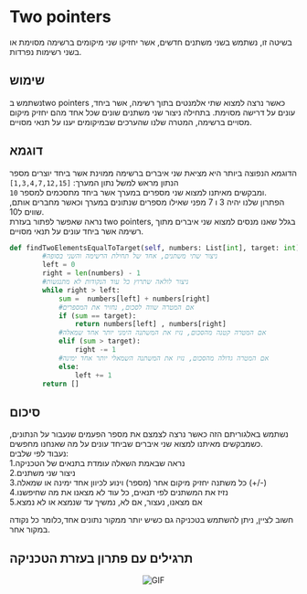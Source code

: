 # Two pointers
בשיטה זו, נשתמש בשני משתנים חדשים, אשר יחזיקו שני מיקומים ברשימה מסוימת או בשני רשימות נפרדות.

## שימוש
נשתמש בtwo pointers כאשר נרצה למצוא שתי אלמנטים בתוך רשימה, אשר ביחד, עונים על דרישה מסוימת. בתחילה ניצור שני משתנים שונים שכל אחד מהם יחזיק מיקום מסויים ברשימה, המטרה שלנו שהערכים שבמיקומים יענו על תנאי מסויים.
## דוגמא 
הדוגמא הנפוצה ביותר היא מציאת שני איברים ברשימה ממוינת אשר ביחד יוצרים מספר הנתון מראש 
למשל נתון המערך: `[1,3,4,7,12,15]`\
ומבקשים מאיתנו למצוא שני מספרים במערך אשר ביחד מתסכמים למספר `10`.  
הפתרון שלנו יהיה 3 ו 7 מפני שאילו מספרים שנתונים במערך וכאשר מחברים אותם, שווים ל10.  
נראה שאפשר לפתור בעזרת two pointers, בגלל שאנו מנסים למצוא שני איברים מתוך רשימה אשר ביחד עונים על תנאי מסויים.  
```python 
def findTwoElementsEqualToTarget(self, numbers: List[int], target: int) -> List[int]:
        #ניצור שתי משתנים, אחד של תחילת הרשימה והשני בסופה
        left = 0
        right = len(numbers) - 1
        #ניצור לולאה שתרוץ כל עוד הנקודות לא מתנגשות
        while right > left:
            sum =  numbers[left] + numbers[right]
            #אם המטרה שווה לסכום, נחזיר את המספרים
            if (sum == target):
                return numbers[left] , numbers[right]
            #אם המטרה קטנה מהסכום, נזיז את המשתנה הימני יותר אחד שמאלה   
            elif (sum > target):
                right -= 1
            #אם המטרה גדולה מהסכום, נזיז את המשתנה השמאלי יותר אחד ימינה
            else:
                left += 1 
        return []
```

## סיכום
נשתמש באלגוריתם הזה כאשר נרצה לצמצם את מספר הפעמים שנעבור על הנתונים, כשמבקשים מאיתנו למצוא שני איברים שביחד עונים על מה שאנחנו מחפשים.  
נעבוד לפי שלבים:  
1.נראה שבאמת השאלה עומדת בתנאים של הטכניקה  
2.ניצור שני משתנים  
3.כל משתנה יחזיק מיקום אחר (מספר) וינוע לכיוון אחד ימינה או שמאלה (+/-)  
4.נזיז את המשתנים לפי תנאים, כל עוד לא מצאנו את מה שחיפשנו  
5.אם מצאנו, נעצור, אם לא, נמשיך עד שנמצא או לא נמצא  

חשוב לציין, ניתן להשתמש בטכניקה גם כשיש יותר ממקור נתונים אחד,כלומר כל נקודה במקור אחר.
## תרגילים עם פתרון בעזרת הטכניקה 



<p align="center">
  <img src="https://media.giphy.com/media/3ohjURlGvSr6Fzxo2s/giphy.gif" alt="GIF">
</p>







